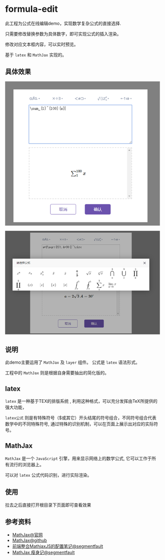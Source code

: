 # formula-edit

此工程为公式在线编辑demo，实现数学复杂公式的直接选择.

只需要修改替换参数为具体数字，即可实现公式的插入渲染。

修改对应文本框内容，可以实时预览。

基于 `latex` 和 `MathJax` 实现的。

## 具体效果

![result2](https://github.com/zzugbb/formula-edit/blob/master/img/result2.jpg)

![result1](https://github.com/zzugbb/formula-edit/blob/master/img/result1.jpg)

## 说明

此demo主要运用了 `MathJax` 及 `layer` 组件。 公式是 `latex` 语法形式。

工程中的 `MathJax` 则是根据自身需要抽出的简化版的。

## latex

`latex` 是一种基于ΤΕΧ的排版系统 , 利用这种格式，可以充分发挥由TeX所提供的强大功能，

`latex公式` 则是有特殊符号（$或其它）开头结尾的符号组合，不同符号组合代表数学中的不同特殊符号, 通过特殊的识别机制，可以在页面上展示出对应的实际符号。

## MathJax

`MathJax` 是一个 `JavaScript` 引擎，用来显示网络上的数学公式, 它可以工作于所有流行的浏览器上。

可以对 `latex` 公式代码识别，进行实际渲染。

## 使用

拉去之后直接打开根目录下页面即可查看效果

## 参考资料

* [MathJax@官网](https://www.mathjax.org/)
* [MathJax@github](https://github.com/mathjax/MathJax)
* [前端整合MathjaxJS的配置笔记@segmentfault](https://segmentfault.com/a/1190000008317350)
* [MathJax 瘦身记@segmentfault](https://segmentfault.com/a/1190000003822609)
